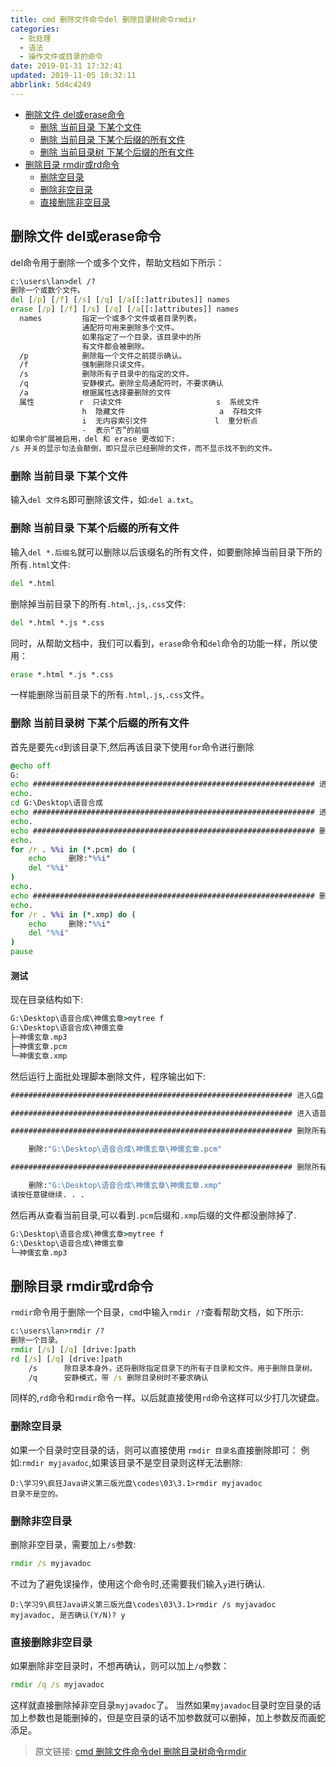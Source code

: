 ```yaml
---
title: cmd 删除文件命令del 删除目录树命令rmdir
categories: 
  - 批处理
  - 语法
  - 操作文件或目录的命令
date: 2019-01-31 17:32:41
updated: 2019-11-05 10:32:11
abbrlink: 5d4c4249
---
```

- [删除文件 del或erase命令](/blog/5d4c4249/#删除文件-del或erase命令)
    - [删除 当前目录 下某个文件](/blog/5d4c4249/#删除-当前目录-下某个文件)
    - [删除 当前目录 下某个后缀的所有文件](/blog/5d4c4249/#删除-当前目录-下某个后缀的所有文件)
    - [删除 当前目录树 下某个后缀的所有文件](/blog/5d4c4249/#删除-当前目录树-下某个后缀的所有文件)
- [删除目录 rmdir或rd命令](/blog/5d4c4249/#删除目录-rmdir或rd命令)
    - [删除空目录](/blog/5d4c4249/#删除空目录)
    - [删除非空目录](/blog/5d4c4249/#删除非空目录)
    - [直接删除非空目录](/blog/5d4c4249/#直接删除非空目录)

<!--more-->
<script src="https://cdn.bootcss.com/jquery/3.4.0/jquery.slim.min.js"></script>
<script>$(document).ready(function () {$(".post-body > ul:nth-child(1)").hide();});</script>

<!--end-->
## 删除文件 del或erase命令 ##
del命令用于删除一个或多个文件，帮助文档如下所示：
```cmd
c:\users\lan>del /?
删除一个或数个文件。
del [/p] [/f] [/s] [/q] [/a[[:]attributes]] names
erase [/p] [/f] [/s] [/q] [/a[[:]attributes]] names
  names         指定一个或多个文件或者目录列表。
                通配符可用来删除多个文件。
                如果指定了一个目录，该目录中的所
                有文件都会被删除。
  /p            删除每一个文件之前提示确认。
  /f            强制删除只读文件。
  /s            删除所有子目录中的指定的文件。
  /q            安静模式。删除全局通配符时，不要求确认
  /a            根据属性选择要删除的文件
  属性          r  只读文件                     s  系统文件
                h  隐藏文件                     a  存档文件
                i  无内容索引文件               l  重分析点
                -  表示“否”的前缀
如果命令扩展被启用，del 和 erase 更改如下:
/s 开关的显示句法会颠倒，即只显示已经删除的文件，而不显示找不到的文件。

```
### 删除 当前目录 下某个文件 ###
输入`del 文件名`即可删除该文件，如:`del a.txt`。
### 删除 当前目录 下某个后缀的所有文件 ###
输入`del *.后缀名`就可以删除以后该缀名的所有文件，如要删除掉当前目录下所的所有`.html`文件:
```cmd
del *.html
```
删除掉当前目录下的所有`.html`,`.js`,`.css`文件:
```cmd
del *.html *.js *.css
```
同时，从帮助文档中，我们可以看到，`erase`命令和`del`命令的功能一样，所以使用：
```cmd
erase *.html *.js *.css
```
一样能删除当前目录下的所有`.html`,`.js`,`.css`文件。
### 删除 当前目录树 下某个后缀的所有文件 ###
首先是要先`cd`到该目录下,然后再该目录下使用`for`命令进行删除
```cmd
@echo off
G:
echo ############################################################### 进入G盘
echo.
cd G:\Desktop\语音合成
echo ############################################################### 进入语音合成目录:%cd%
echo.
echo ############################################################### 删除所有的pcm文件
echo.
for /r . %%i in (*.pcm) do (
	echo     删除:"%%i"
	del "%%i"
)
echo.
echo ############################################################### 删除所有的xmp文件
echo.
for /r . %%i in (*.xmp) do (
	echo     删除:"%%i"
	del "%%i"
)
pause
```
#### 测试 ####
现在目录结构如下:
```cmd
G:\Desktop\语音合成\神儒玄章>mytree f
G:\Desktop\语音合成\神儒玄章
├─神儒玄章.mp3
├─神儒玄章.pcm
└─神儒玄章.xmp
```
然后运行上面批处理脚本删除文件，程序输出如下:
```cmd
############################################################### 进入G盘

############################################################### 进入语音合成目录:G:\Desktop\语音合成

############################################################### 删除所有的pcm文件

    删除:"G:\Desktop\语音合成\神儒玄章\神儒玄章.pcm"

############################################################### 删除所有的xmp文件

    删除:"G:\Desktop\语音合成\神儒玄章\神儒玄章.xmp"
请按任意键继续. . .
```
然后再从查看当前目录,可以看到`.pcm`后缀和`.xmp`后缀的文件都没删除掉了.
```cmd
G:\Desktop\语音合成\神儒玄章>mytree f
G:\Desktop\语音合成\神儒玄章
└─神儒玄章.mp3
```
## 删除目录 rmdir或rd命令 ##
`rmdir`命令用于删除一个目录，`cmd`中输入`rmdir /?`查看帮助文档，如下所示:
```cmd
c:\users\lan>rmdir /?
删除一个目录。
rmdir [/s] [/q] [drive:]path
rd [/s] [/q] [drive:]path
    /s      除目录本身外，还将删除指定目录下的所有子目录和文件。用于删除目录树。
    /q      安静模式，带 /s 删除目录树时不要求确认
```
同样的,`rd`命令和`rmdir`命令一样。以后就直接使用`rd`命令这样可以少打几次键盘。
### 删除空目录 ###
如果一个目录时空目录的话，则可以直接使用 `rmdir 目录名`直接删除即可：
例如:`rmdir myjavadoc`,如果该目录不是空目录则这样无法删除:
```
D:\学习9\疯狂Java讲义第三版光盘\codes\03\3.1>rmdir myjavadoc
目录不是空的。
```
### 删除非空目录 ###
删除非空目录，需要加上`/s`参数:
```cmd
rmdir /s myjavadoc
```
不过为了避免误操作，使用这个命令时,还需要我们输入`y`进行确认.
```
D:\学习9\疯狂Java讲义第三版光盘\codes\03\3.1>rmdir /s myjavadoc
myjavadoc, 是否确认(Y/N)? y
```
### 直接删除非空目录 ###
如果删除非空目录时，不想再确认，则可以加上`/q`参数：
```cmd
rmdir /q /s myjavadoc
```
这样就直接删除掉非空目录`myjavadoc`了。
当然如果`myjavadoc`目录时空目录的话加上参数也是能删掉的，但是空目录的话不加参数就可以删掉，加上参数反而画蛇添足。

>原文链接: [cmd 删除文件命令del 删除目录树命令rmdir](https://lanlan2017.github.io/blog/5d4c4249/)
